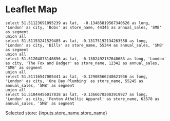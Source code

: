 # Leaflet Map

```coords
select 51.51123691095239 as lat,  -0.13465819567340626 as long, 'London' as city, 'Bobs' as store_name, 44345 as annual_sales, 'SMB' as segment
union all
select 51.51153241529485 as lat, -0.13175192134263558 as long, 'London' as city, 'Bills' as store_name, 55344 as annual_sales, 'SMB' as segment
union all
select 51.51204873146856 as lat, -0.1302492157640683 as long, 'London' as city, 'The Fox and Badger' as store_name, 12342 as annual_sales, 'SMB' as segment
union all
select 51.51116547005441 as lat, -0.12908566248621936 as long, 'London' as city, 'One Day Plumbing' as store_name, 55245 as annual_sales, 'SMB' as segment
union all
select 51.51044456017838 as lat, -0.13666702083919927 as long, 'London' as city, 'Fenton Atheltic Apparel' as store_name, 63578 as annual_sales, 'SMB' as segment
```

Selected store: {inputs.store_name.store_name}

<InputMap 
    data={coords} 
    lat="lat"
    long="long"
    name="store_name"
	min="10000"
	max="70000"
	value="annual_sales"
    height=500
/>
